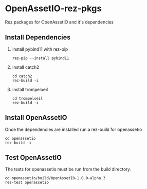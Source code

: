 # OpenAssetIO-rez-pkgs
Rez packages for OpenAssetIO and it's dependencies

## Install Dependencies

1. Install pybind11 with rez-pip
    
    ``rez-pip --install pybind11``
   
2. Install catch2
    ````
   cd catch2
   rez-build -i
   ````

3. Install trompeloeil
    ````
   cd trompeloeil
   rez-build -i
   ````
   
## Install OpenAssetIO
Once the dependencies are installed run a rez-build for openassetio
````
cd openassetio
rez-build -i
````

## Test OpenAssetIO
The tests for openassetio must be run from the build directory.
````
cd openassetio/build/OpenAssetIO-1.0.0-alpha.3
rez-test openassetio
````
 